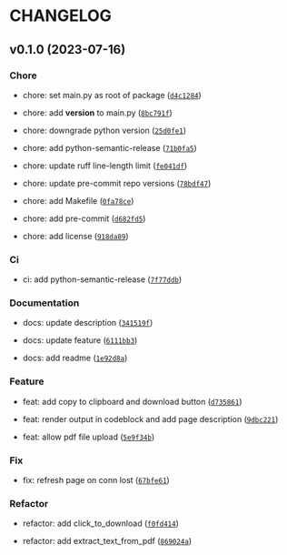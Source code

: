 # CHANGELOG



## v0.1.0 (2023-07-16)

### Chore

* chore: set main.py as root of package ([`d4c1284`](https://github.com/ngshiheng/pypdf2txt/commit/d4c128417928aedb3fc57561092283c3f9eea5c6))

* chore: add __version__ to main.py ([`8bc791f`](https://github.com/ngshiheng/pypdf2txt/commit/8bc791f84896fcc603db69778587f664e435d735))

* chore: downgrade python version ([`25d0fe1`](https://github.com/ngshiheng/pypdf2txt/commit/25d0fe1cd5a2ae0463fa142ca3c580227295baf5))

* chore: add python-semantic-release ([`71b0fa5`](https://github.com/ngshiheng/pypdf2txt/commit/71b0fa519bbdab07f6bff64c1ed3b8280518c898))

* chore: update ruff line-length limit ([`fe041df`](https://github.com/ngshiheng/pypdf2txt/commit/fe041df2778e0979426687fbad1540fc87034262))

* chore: update pre-commit repo versions ([`78bdf47`](https://github.com/ngshiheng/pypdf2txt/commit/78bdf4777c82e4a32881b97327f08f107a270271))

* chore: add Makefile ([`0fa78ce`](https://github.com/ngshiheng/pypdf2txt/commit/0fa78ce673685cbc47ef411777b924584fb0ec01))

* chore: add pre-commit ([`d682fd5`](https://github.com/ngshiheng/pypdf2txt/commit/d682fd5059beea5e11e14c0509f7f75f55b17587))

* chore: add license ([`918da89`](https://github.com/ngshiheng/pypdf2txt/commit/918da89e327b5f27bf9d6d6fd6a790783a0902b2))

### Ci

* ci: add python-semantic-release ([`7f77ddb`](https://github.com/ngshiheng/pypdf2txt/commit/7f77ddbaf320e68601d72340403aff441bbace63))

### Documentation

* docs: update description ([`341519f`](https://github.com/ngshiheng/pypdf2txt/commit/341519f3b4cd193cf4304ab6c476b63fa6814cdb))

* docs: update feature ([`6111bb3`](https://github.com/ngshiheng/pypdf2txt/commit/6111bb3d5163d70f4ecb0c129741232652ff5b46))

* docs: add readme ([`1e92d8a`](https://github.com/ngshiheng/pypdf2txt/commit/1e92d8a0c9d8e9072fcf65e85995ce127ce5bf73))

### Feature

* feat: add copy to clipboard and download button ([`d735861`](https://github.com/ngshiheng/pypdf2txt/commit/d735861e80838684858d2a252c5a3f16a58e8db9))

* feat: render output in codeblock and add page description ([`9dbc221`](https://github.com/ngshiheng/pypdf2txt/commit/9dbc22127bd8930013c7777677bf97a3f3096e08))

* feat: allow pdf file upload ([`5e9f34b`](https://github.com/ngshiheng/pypdf2txt/commit/5e9f34b22ca9d5655467245eec68db1187a8f4bf))

### Fix

* fix: refresh page on conn lost ([`67bfe61`](https://github.com/ngshiheng/pypdf2txt/commit/67bfe618957b7676e335d05c61cc1a875ba911b4))

### Refactor

* refactor: add click_to_download ([`f0fd414`](https://github.com/ngshiheng/pypdf2txt/commit/f0fd414aae072495216809e7b45692718ff9bcf7))

* refactor: add extract_text_from_pdf ([`869024a`](https://github.com/ngshiheng/pypdf2txt/commit/869024af6629da62d6a2230c60be9d87010927bb))
